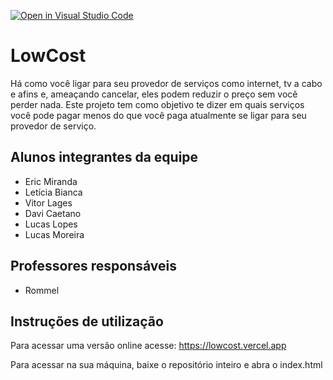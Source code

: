 [![Open in Visual Studio Code](https://classroom.github.com/assets/open-in-vscode-c66648af7eb3fe8bc4f294546bfd86ef473780cde1dea487d3c4ff354943c9ae.svg)](https://classroom.github.com/online_ide?assignment_repo_id=7697669&assignment_repo_type=AssignmentRepo)
# LowCost
Há como você ligar para seu provedor de serviços como internet, tv a cabo e afins e, ameaçando cancelar, eles podem reduzir o preço sem você perder nada. Este projeto tem como objetivo te dizer em quais serviços você pode pagar menos do que você paga atualmente se ligar para seu provedor de serviço.

## Alunos integrantes da equipe

* Eric Miranda
* Letícia Bianca
* Vitor Lages
* Davi Caetano
* Lucas Lopes
* Lucas Moreira

## Professores responsáveis

* Rommel

## Instruções de utilização

Para acessar uma versão online acesse: https://lowcost.vercel.app

Para acessar na sua máquina, baixe o repositório inteiro e abra o index.html